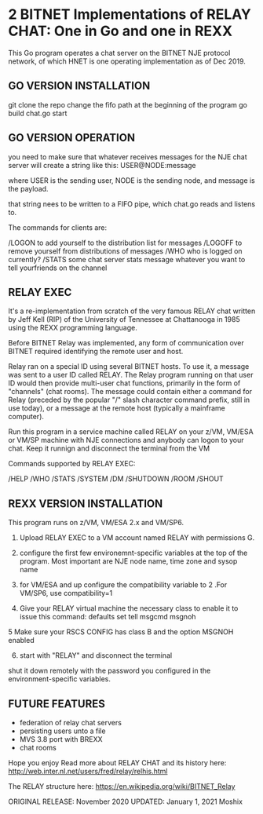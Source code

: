 # 2 BITNET Implementations of RELAY CHAT: One in Go and one in REXX  

This Go program operates a chat server on the BITNET NJE protocol network, of which HNET is one operating implementation as of Dec 2019. 

GO VERSION INSTALLATION
-----------------------

git clone the repo
change the fifo path at the beginning of the program
go build chat.go
start

GO VERSION OPERATION
--------------------

you need to make sure that whatever receives messages for the NJE chat server will create a string like this:
USER@NODE:message

where USER is the sending user, NODE is the sending node, and message is the payload. 

that string nees to be written to a FIFO pipe, which chat.go reads and listens to. 

The commands for clients are:

/LOGON to add yourself to the distribution list for messages
/LOGOFF to remove yourself from distributions of messages
/WHO    who is logged on currently?
/STATS   some chat server stats
message  whatever you want to tell yourfriends on the channel





RELAY EXEC 
----------

It's a re-implementation from scratch of the very famous RELAY chat written by  Jeff Kell (RIP) 
of the University of Tennessee at Chattanooga in 1985 using the REXX programming language.

Before BITNET Relay was implemented, any form of communication over BITNET required identifying the remote user and host.

Relay ran on a special ID using several BITNET hosts. To use it, a message was sent to a user ID called RELAY. 
The Relay program running on that user ID would then provide multi-user chat functions, primarily in the form 
of "channels" (chat rooms). The message could contain either a command for Relay (preceded by the 
popular "/" slash character command prefix, still in use today), or a 
message at the remote host (typically a mainframe computer).

Run this program in a service machine called RELAY on your z/VM, VM/ESA or VM/SP machine with NJE connections and anybody can
logon to your chat. Keep it runnign and disconnect the terminal from the VM

Commands supported by RELAY EXEC:

/HELP
/WHO
/STATS
/SYSTEM
/DM
/SHUTDOWN
/ROOM
/SHOUT


REXX VERSION INSTALLATION
-------------------------

This program runs on z/VM, VM/ESA 2.x and VM/SP6. 

1. Upload RELAY EXEC to a VM account named RELAY with permissions G. 

2. configure the first few environemnt-specific variables at the top of the program. Most important are NJE node name, time zone and sysop name

3. for VM/ESA and up configure the compatibility variable to 2 .For VM/SP6, use compatibility=1

4. Give your RELAY virtual machine the necessary class to enable it to issue this command: 
   defaults set tell msgcmd msgnoh 
   
5 Make sure your RSCS CONFIG has class B and the option MSGNOH enabled

6. start with "RELAY" and disconnect the terminal




shut it down remotely with the password you configured in the environment-specific variables. 



FUTURE FEATURES
---------------

- federation of relay chat servers
- persisting users unto a file
- MVS 3.8 port with BREXX
- chat rooms

Hope you enjoy
Read more about RELAY CHAT and its history here: http://web.inter.nl.net/users/fred/relay/relhis.html

The RELAY structure here: https://en.wikipedia.org/wiki/BITNET_Relay


ORIGINAL RELEASE: November 2020
UPDATED: January 1, 2021
Moshix

